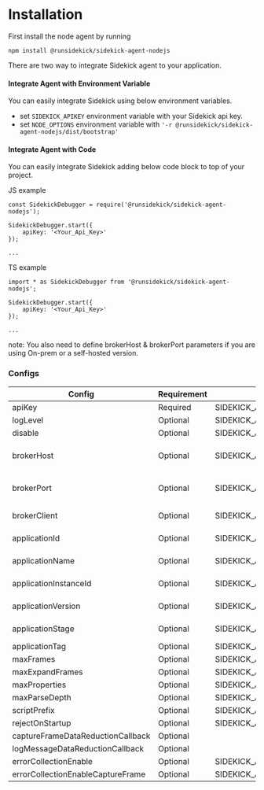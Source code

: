 # Installation

First install the node agent by running

```
npm install @runsidekick/sidekick-agent-nodejs
```

There are two way to integrate Sidekick agent to your application.

#### Integrate Agent with Environment Variable

You can easily integrate Sidekick using below environment variables.

* set `SIDEKICK_APIKEY` environment variable with your Sidekick api key.
* set `NODE_OPTIONS` environment variable with `'-r @runsidekick/sidekick-agent-nodejs/dist/bootstrap'`

#### Integrate Agent with Code

You can easily integrate Sidekick adding below code block to top of your project.

JS example

```
const SidekickDebugger = require('@runsidekick/sidekick-agent-nodejs');

SidekickDebugger.start({ 
    apiKey: '<Your_Api_Key>'
});

...
```

TS example

```
import * as SidekickDebugger from '@runsidekick/sidekick-agent-nodejs';

SidekickDebugger.start({ 
    apiKey: '<Your_Api_Key>'
});

...
```

note: You also need to define brokerHost & brokerPort parameters if you are using On-prem or a  self-hosted version.

### Configs

| Config                            | Requirement | Environment Variable                               | Default                 |
| --------------------------------- | ----------- | -------------------------------------------------- | ----------------------- |
| apiKey                            | Required    | SIDEKICK\_APIKEY                                   | None                    |
| logLevel                          | Optional    | SIDEKICK\_AGENT\_LOG\_LEVEL                        | info                    |
| disable                           | Optional    | SIDEKICK\_AGENT\_DISABLE                           | false                   |
| brokerHost                        | Optional    | SIDEKICK\_AGENT\_BROKER\_HOST                      | Sidekick broker address |
| brokerPort                        | Optional    | SIDEKICK\_AGENT\_BROKER\_PORT                      | Sidekick broker port    |
| brokerClient                      | Optional    | SIDEKICK\_AGENT\_BROKER\_CLIENT                    | Logged in user          |
| applicationId                     | Optional    | SIDEKICK\_AGENT\_APPLICATION\_ID                   | Generated by agent      |
| applicationName                   | Optional    | SIDEKICK\_AGENT\_APPLICATION\_NAME                 | Empty string            |
| applicationInstanceId             | Optional    | SIDEKICK\_AGENT\_APPLICATION\_INSTANCE\_ID         | Generated by agent      |
| applicationVersion                | Optional    | SIDEKICK\_AGENT\_APPLICATION\_VERSION              | Empty string            |
| applicationStage                  | Optional    | SIDEKICK\_AGENT\_APPLICATION\_STAGE                | Empty string            |
| applicationTag                    | Optional    | SIDEKICK\_AGENT\_APPLICATION\_TAG                  | None                    |
| maxFrames                         | Optional    | SIDEKICK\_AGENT\_MAX\_FRAMES                       | 20                      |
| maxExpandFrames                   | Optional    | SIDEKICK\_AGENT\_MAX\_EXPAND\_FRAMES               | 1                       |
| maxProperties                     | Optional    | SIDEKICK\_AGENT\_MAX\_PROPERTIES                   | 10                      |
| maxParseDepth                     | Optional    | SIDEKICK\_AGENT\_MAX\_PARSE\_DEPTH                 | 3                       |
| scriptPrefix                      | Optional    | SIDEKICK\_AGENT\_SCRIPT\_PREFIX                    | './'                    |
| rejectOnStartup                   | Optional    | SIDEKICK\_AGENT\_REJECT\_ON\_STARTUP               | false                   |
| captureFrameDataReductionCallback | Optional    |                                                    | None                    |
| logMessageDataReductionCallback   | Optional    |                                                    | None                    |
| errorCollectionEnable             | Optional    | SIDEKICK\_AGENT\_ERROR\_COLLECTION\_ENABLE         | false                   |
| errorCollectionEnableCaptureFrame | Optional    | SIDEKICK\_AGENT\_ERROR\_COLLECTION\_CAPTURE\_FRAME | false                   |
